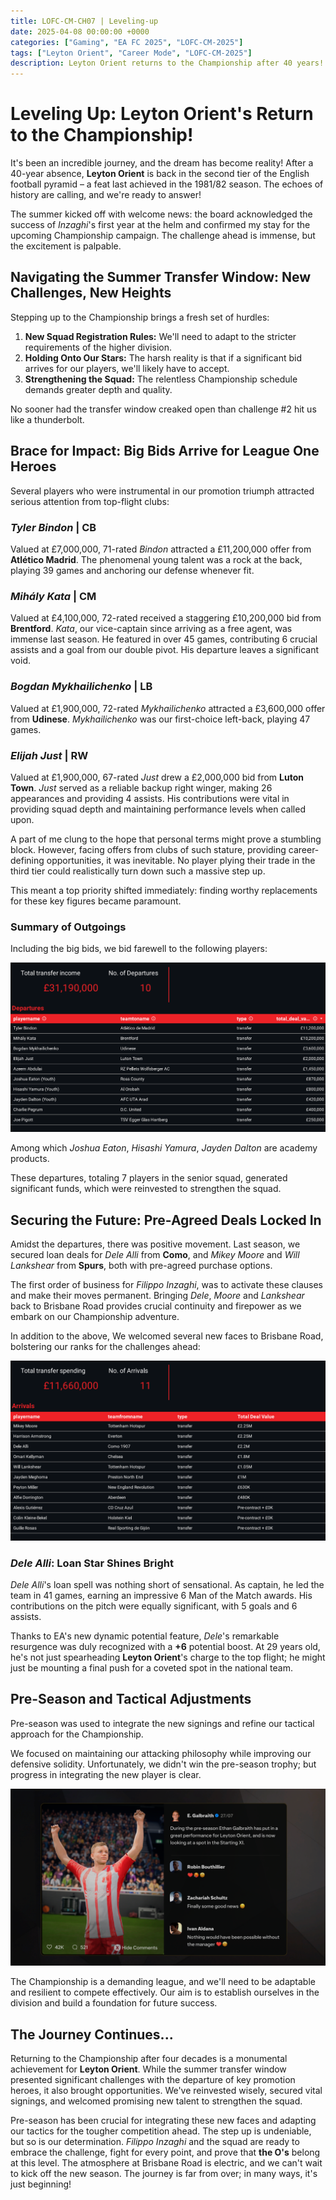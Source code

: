 ```yaml
---
title: LOFC-CM-CH07 | Leveling-up
date: 2025-04-08 00:00:00 +0000
categories: ["Gaming", "EA FC 2025", "LOFC-CM-2025"]
tags: ["Leyton Orient", "Career Mode", "LOFC-CM-2025"]
description: Leyton Orient returns to the Championship after 40 years! This post covers the summer transfer window, key player departures, new signings like Dele Alli, and pre-season preparations for the challenging new season.
---
```


# Leveling Up: **Leyton Orient**'s Return to the Championship!

It's been an incredible journey, and the dream has become reality! After a 40-year absence, **Leyton Orient** is back in the second tier of the English football pyramid – a feat last achieved in the 1981/82 season. The echoes of history are calling, and we're ready to answer!

The summer kicked off with welcome news: the board acknowledged the success of *Inzaghi*'s first year at the helm and confirmed my stay for the upcoming Championship campaign. The challenge ahead is immense, but the excitement is palpable.

## Navigating the Summer Transfer Window: New Challenges, New Heights

Stepping up to the Championship brings a fresh set of hurdles:

1.  **New Squad Registration Rules:** We'll need to adapt to the stricter requirements of the higher division.
2.  **Holding Onto Our Stars:** The harsh reality is that if a significant bid arrives for our players, we'll likely have to accept.
3.  **Strengthening the Squad:** The relentless Championship schedule demands greater depth and quality.

No sooner had the transfer window creaked open than challenge #2 hit us like a thunderbolt.

## Brace for Impact: Big Bids Arrive for League One Heroes

Several players who were instrumental in our promotion triumph attracted serious attention from top-flight clubs:

### *Tyler Bindon* | CB
Valued at £7,000,000, 71-rated *Bindon* attracted a £11,200,000 offer from **Atlético Madrid**. The phenomenal young talent was a rock at the back, playing 39 games and anchoring our defense whenever fit.

### *Mihály Kata* | CM
Valued at £4,100,000, 72-rated received a staggering £10,200,000 bid from **Brentford**. *Kata*, our vice-captain since arriving as a free agent, was immense last season. He featured in over 45 games, contributing 6 crucial assists and a goal from our double pivot. His departure leaves a significant void.

### *Bogdan Mykhailichenko* | LB
Valued at £1,900,000, 72-rated *Mykhailichenko* attracted a £3,600,000 offer from **Udinese**. *Mykhailichenko* was our first-choice left-back, playing 47 games.

### *Elijah Just* | RW
Valued at £1,900,000, 67-rated *Just* drew a £2,000,000 bid from **Luton Town**. *Just* served as a reliable backup right winger, making 26 appearances and providing 4 assists. His contributions were vital in providing squad depth and maintaining performance levels when called upon.

A part of me clung to the hope that personal terms might prove a stumbling block. However, facing offers from clubs of such stature, providing career-defining opportunities, it was inevitable. No player plying their trade in the third tier could realistically turn down such a massive step up.

This meant a top priority shifted immediately: finding worthy replacements for these key figures became paramount.

### Summary of Outgoings

Including the big bids, we bid farewell to the following players:

![2025/08 Transfer Round-up](/assets/LOFC-CM-CH07/202508-Transfer_Outs.png)

Among which *Joshua Eaton*, *Hisashi Yamura*, *Jayden Dalton* are academy products.

These departures, totaling 7 players in the senior squad, generated significant funds, which were reinvested to strengthen the squad.

## Securing the Future: Pre-Agreed Deals Locked In

Amidst the departures, there was positive movement. Last season, we secured loan deals for *Dele Alli* from **Como**, and *Mikey Moore* and *Will Lankshear* from **Spurs**, both with pre-agreed purchase options.

The first order of business for *Filippo Inzaghi*, was to activate these clauses and make their moves permanent. Bringing *Dele*, *Moore* and *Lankshear* back to Brisbane Road provides crucial continuity and firepower as we embark on our Championship adventure.

In addition to the above, We welcomed several new faces to Brisbane Road, bolstering our ranks for the challenges ahead:

![2025/08 Transfer Round-up](/assets/LOFC-CM-CH07/202508-Transfer_Ins.png)

### *Dele Alli*: Loan Star Shines Bright

*Dele Alli*'s loan spell was nothing short of sensational. As captain, he led the team in 41 games, earning an impressive 6 Man of the Match awards. His contributions on the pitch were equally significant, with 5 goals and 6 assists.

Thanks to EA's new dynamic potential feature, *Dele*'s remarkable resurgence was duly recognized with a **+6** potential boost. At 29 years old, he's not just spearheading **Leyton Orient**'s charge to the top flight; he might just be mounting a final push for a coveted spot in the national team.

## Pre-Season and Tactical Adjustments

Pre-season was used to integrate the new signings and refine our tactical approach for the Championship. 

We focused on maintaining our attacking philosophy while improving our defensive solidity. Unfortunately, we didn't win the pre-season trophy; but progress in integrating the new player is clear.

![Pre-Season social media post](/assets/LOFC-CM-CH07/s2preseason.png)

The Championship is a demanding league, and we'll need to be adaptable and resilient to compete effectively. Our aim is to establish ourselves in the division and build a foundation for future success.

## The Journey Continues...

Returning to the Championship after four decades is a monumental achievement for **Leyton Orient**. While the summer transfer window presented significant challenges with the departure of key promotion heroes, it also brought opportunities. We've reinvested wisely, secured vital signings, and welcomed promising new talent to strengthen the squad.

Pre-season has been crucial for integrating these new faces and adapting our tactics for the tougher competition ahead. The step up is undeniable, but so is our determination. *Filippo Inzaghi* and the squad are ready to embrace the challenge, fight for every point, and prove that **the O's** belong at this level. The atmosphere at Brisbane Road is electric, and we can't wait to kick off the new season. The journey is far from over; in many ways, it's just beginning!
